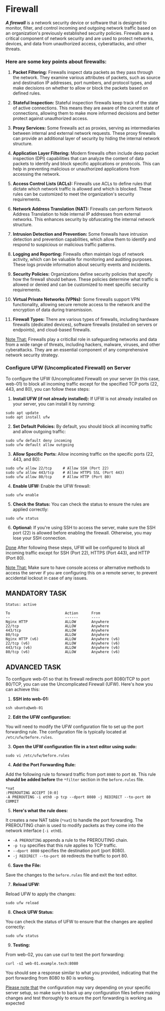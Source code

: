 # Firewall

***A firewall*** is a network security device or software that is designed to monitor, filter, and control incoming and outgoing network traffic based on an organization's previously established security policies. Firewalls are a critical component of network security and are used to protect networks, devices, and data from unauthorized access, cyberattacks, and other threats. 

<h3>Here are some key points about firewalls:</h3>

1. **Packet Filtering:** Firewalls inspect data packets as they pass through the network. They examine various attributes of packets, such as source and destination IP addresses, port numbers, and protocol types, and make decisions on whether to allow or block the packets based on defined rules.

2. **Stateful Inspection:** Stateful inspection firewalls keep track of the state of active connections. This means they are aware of the current state of connections, allowing them to make more informed decisions and better protect against unauthorized access.

3. **Proxy Services:** Some firewalls act as proxies, serving as intermediaries between internal and external network requests. These proxy firewalls can provide an additional layer of security by hiding the internal network structure.

4. **Application Layer Filtering:** Modern firewalls often include deep packet inspection (DPI) capabilities that can analyze the content of data packets to identify and block specific applications or protocols. This can help in preventing malicious or unauthorized applications from accessing the network.

5. **Access Control Lists (ACLs):** Firewalls use ACLs to define rules that dictate which network traffic is allowed and which is blocked. These rules can be customized to meet the organization's security requirements.

6. **Network Address Translation (NAT):** Firewalls can perform Network Address Translation to hide internal IP addresses from external networks. This enhances security by obfuscating the internal network structure.

7. **Intrusion Detection and Prevention:** Some firewalls have intrusion detection and prevention capabilities, which allow them to identify and respond to suspicious or malicious traffic patterns.

8. **Logging and Reporting:** Firewalls often maintain logs of network activity, which can be valuable for monitoring and auditing purposes. These logs provide information about security events and incidents.

9. **Security Policies:** Organizations define security policies that specify how the firewall should behave. These policies determine what traffic is allowed or denied and can be customized to meet specific security requirements.

10. **Virtual Private Networks (VPNs):** Some firewalls support VPN functionality, allowing secure remote access to the network and the encryption of data during transmission.

11. **Firewall Types:** There are various types of firewalls, including hardware firewalls (dedicated devices), software firewalls (installed on servers or endpoints), and cloud-based firewalls.

[Note That:]() Firewalls play a critic8al role in safeguarding networks and data from a wide range of threats, including hackers, malware, viruses, and other cyberattacks. They are an essential component of any comprehensive network security strategy.

<h3>Configure UFW (Uncomplicated Firewall) on Server</h3>

To configure the UFW (Uncomplicated Firewall) on your server (in this case, web-01) to block all incoming traffic except for the specified TCP ports (22, 443, and 80), you can follow these steps:

1. **Install UFW (if not already installed):**
If UFW is not already installed on your server, you can install it by running:
```
sudo apt update
sudo apt install ufw
```

2. **Set Default Policies:**
By default, you should block all incoming traffic and allow outgoing traffic:
```
sudo ufw default deny incoming
sudo ufw default allow outgoing
```

3. **Allow Specific Ports:**
Allow incoming traffic on the specific ports (22, 443, and 80):
```
sudo ufw allow 22/tcp     # Allow SSH (Port 22)
sudo ufw allow 443/tcp    # Allow HTTPS SSL (Port 443)
sudo ufw allow 80/tcp     # Allow HTTP (Port 80)
```

4. **Enable UFW:**
Enable the UFW firewall:
```
sudo ufw enable
```

5. **Check the Status:**
You can check the status to ensure the rules are applied correctly:
```
sudo ufw status
```

6. **Optional:** If you're using SSH to access the server, make sure the SSH port (22) is allowed before enabling the firewall. Otherwise, you may lose your SSH connection.

[Done]() After following these steps, UFW will be configured to block all incoming traffic except for SSH (Port 22), HTTPS (Port 443), and HTTP (Port 80).

[Note That:]() Make sure to have console access or alternative methods to access the server if you are configuring this on a remote server, to prevent accidental lockout in case of any issues.

## MANDATORY TASK
```
Status: active

To                         Action      From
--                         ------      ----
Nginx HTTP                 ALLOW       Anywhere
22/tcp                     ALLOW       Anywhere
443/tcp                    ALLOW       Anywhere
80/tcp                     ALLOW       Anywhere
Nginx HTTP (v6)            ALLOW       Anywhere (v6)
22/tcp (v6)                ALLOW       Anywhere (v6)
443/tcp (v6)               ALLOW       Anywhere (v6)
80/tcp (v6)                ALLOW       Anywhere (v6)
```

## ADVANCED TASK

To configure web-01 so that its firewall redirects port 8080/TCP to port 80/TCP, you can use the Uncomplicated Firewall (UFW). Here's how you can achieve this:

1. **SSH into web-01:**
```
ssh ubuntu@web-01
```

2. **Edit the UFW configuration:**

You will need to modify the UFW configuration file to set up the port forwarding rule. The configuration file is typically located at `/etc/ufw/before.rules`.


3. **Open the UFW configuration file in a text editor using sudo:**
```
sudo vi /etc/ufw/before.rules
```


4. **Add the Port Forwarding Rule:**

Add the following rule to forward traffic from port `8080` to port `80`. This rule **should be added before** the `*filter` section in the `before.rules` file.
```
*nat
:PREROUTING ACCEPT [0:0]
-A PREROUTING -i eth0 -p tcp --dport 8080 -j REDIRECT --to-port 80
COMMIT
```


5. **Here's what the rule does:**

It creates a new NAT table (`*nat`) to handle the port forwarding.
The PREROUTING chain is used to modify packets as they come into the network interface (`-i eth0`).

* `-A PREROUTING` appends a rule to the PREROUTING chain.
* `-p tcp` specifies that this rule applies to TCP traffic.
* `--dport 8080` specifies the destination port (port 8080).
* `-j REDIRECT --to-port 80` redirects the traffic to port 80.


6. **Save the File:**

Save the changes to the `before.rules` file and exit the text editor.


7. **Reload UFW:**

Reload UFW to apply the changes:
```
sudo ufw reload
```


8. **Check UFW Status:**

You can check the status of UFW to ensure that the changes are applied correctly:
```
sudo ufw status
```


9. **Testing:**

From web-02, you can use curl to test the port forwarding:
```
curl -sI web-01.example.tech:8080
```
You should see a response similar to what you provided, indicating that the port forwarding from 8080 to 80 is working.

[Please note that]() the configuration may vary depending on your specific server setup, so make sure to back up any configuration files before making changes and test thoroughly to ensure the port forwarding is working as expected
